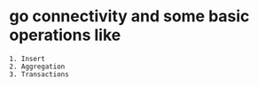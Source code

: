# go connectivity and some basic operations like 

    1. Insert
    2. Aggregation
    3. Transactions